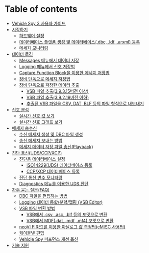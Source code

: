 # Table of contents

* [Vehicle Spy 3 사용자 가이드](README.md)
* [시작하기](시작하기/README.md)
  * [하드웨어 설정](시작하기/하드웨어-설정.md)
  * [데이터베이스 플랫폼 생성 및 데이터베이스(.dbc, .ldf, .arxml) 등록](시작하기/데이터베이스-플랫폼-생성-및-데이터베이스-dbc-ldf-arxml-등록.md)
  * [메세지 모니터링](시작하기/메세지-모니터링.md)
* [데이터 로깅](데이터-로깅/README.md)
  * [Messages 메뉴에서 데이터 저장](데이터-로깅/Messages-메뉴에서-데이터-저장.md)
  * [Logging 메뉴에서 신호 저장법](데이터-로깅/Logging-메뉴에서-신호-저장법.md)
  * [Capture Function Block을 이용한 메세지 저장법](데이터-로깅/Capture-Function-Block을-이용한-메세지-저장법.md)
  * [장비 단독으로 메세지 저장법](데이터-로깅/장비-단독으로-메세지-저장법.md)
  * [장비 단독으로 저장한 데이터 추출](데이터-로깅/장비-단독으로-저장한-데이터-추출/README.md)
    * [VSB 파일 추출(3.9.3.15버전 이상)](데이터-로깅/장비-단독으로-저장한-데이터-추출/VSB파일-추출-3-9-3-15버전-이상.md)
    * [VSB 파일 추출(3.9.2.19버전 이하)](데이터-로깅/장비-단독으로-저장한-데이터-추출/VSB파일-추출-3-9-2-19버전-이하.md)
    * [추출된 VSB 파일을 CSV, DAT, BLF 등의 파일 형식으로 내보내기](데이터-로깅/장비-단독으로-저장한-데이터-추출/추출된-VSB파일을-CSV-DAT-BLF-등의-파일-형식으로-내보내기.md)
* [신호 분석](신호-분석/README.md)
  * [실시간 신호 값 보기](신호-분석/실시간-신호-값-보기.md)
  * [실시간 신호 그래프 보기](신호-분석/실시간-신호-그래프-보기.md)
* [메세지 송수신](메세지-송수신/README.md)
  * [수신 메세지 생성 및 DBC 파일 생성](메세지-송수신/수신-메세지-생성-및-DBC-파일-생성.md)
  * [송신 메세지 보내는 방법](메세지-송수신/송신-메세지-보내는-방법.md)
  * [메세지 데이터 저장 파일 송신(Playback)](메세지-송수신/메세지-데이터-저장-파일-송신-Playback.md)
* [진단 통신(UDS/CCP/XCP)](진단-통신udsccpxcp/README.md)
  * [진단용 데이터베이스 설정](진단-통신udsccpxcp/진단용-데이터베이스-설정/README.md)
    * [ISO14229(UDS) 데이터베이스 등록](진단-통신udsccpxcp/진단용-데이터베이스-설정/ISO14229-UDS-데이터베이스-등록.md)
    * [CCP/XCP 데이터베이스 등록](진단-통신udsccpxcp/진단용-데이터베이스-설정/CCP-XCP-데이터베이스-등록.md)
  * [진단 통신 변수 모니터링](진단-통신udsccpxcp/진단-통신-변수-모니터링.md)
  * [Diagnostics 메뉴를 이용한 UDS 진단](진단-통신udsccpxcp/Diagnostics-메뉴를-이용한-UDS-진단.md)
* [자주 묻는 질문(FAQ)](자주-묻는-질문\(FAQ\)/README.md)
  * [DBC 파일을 편집하는 방법](자주-묻는-질문\(FAQ\)/DBC-파일을-편집하는-방법.md)
  * [Logging 데이터 통합/분할/맵핑 (VSB Editor)](자주-묻는-질문FAQ/Logging-데이터-통합-분할-맵핑-VSB-Editor.md)
  * [VSB 파일 변환 방법](자주-묻는-질문\(FAQ\)/VSB-파일-변환-방법/README.md)
    * [VSB에서  .csv, .asc, .blf 등의  포맷으로  변환](자주-묻는-질문FAQ/VSB-파일-변환-방법/VSB에서-csv-asc-blf-등의-포맷으로-변환.md)
    * [VSB에서 MDF(.dat, .mdf, .mf4) 포맷으로 변환](자주-묻는-질문FAQ/VSB-파일-변환-방법/VSB에서-MDF-dat-mdf-mf4-포맷으로-변환.md)
  * [neoVI FIRE2를 이용한 아날로그 값 측정법(eMISC 사용법)](자주-묻는-질문FAQ/neoVI-FIRE2를-이용한-아날로그-값-측정법-eMISC-사용법.md)
  * [케이블별 핀맵](자주-묻는-질문\(FAQ\)/케이블별-핀맵.md)
  * [Vehicle Spy 퍼포먼스 개선 옵션](자주-묻는-질문\(FAQ\)/Vehicle-Spy-퍼포먼스-개선-옵션.md)
* [기술 지원](기술-지원.md)
